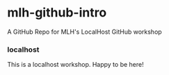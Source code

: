 # mlh-github-intro

A GitHub Repo for MLH's LocalHost GitHub workshop

### localhost
This is a localhost workshop. Happy to be here!
